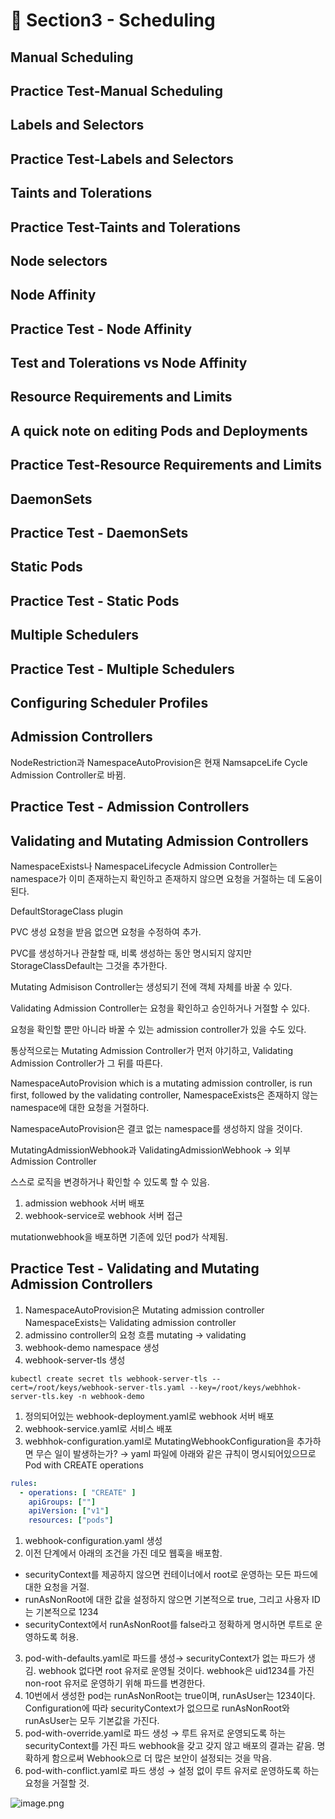 # 🍨 Section3 - Scheduling

## Manual Scheduling


## Practice Test-Manual Scheduling


## Labels and Selectors


## Practice Test-Labels and Selectors


## Taints and Tolerations


## Practice Test-Taints and Tolerations


## Node selectors


## Node Affinity


## Practice Test - Node Affinity


## Test and Tolerations vs Node Affinity


## Resource Requirements and Limits


## A quick note on editing Pods and Deployments


## Practice Test-Resource Requirements and Limits


## DaemonSets


## Practice Test - DaemonSets


## Static Pods


## Practice Test - Static Pods


## Multiple Schedulers


## Practice Test - Multiple Schedulers


## Configuring Scheduler Profiles


## Admission Controllers


NodeRestriction과 NamespaceAutoProvision은 현재 NamsapceLife Cycle Admission Controller로 바뀜.


## Practice Test - Admission Controllers


## Validating and Mutating Admission Controllers


NamespaceExists나 NamespaceLifecycle Admission Controller는 namespace가 이미 존재하는지 확인하고 존재하지 않으면 요청을 거절하는 데 도움이 된다.


DefaultStorageClass plugin


PVC 생성 요청을 받음 없으면 요청을 수정하여 추가.


PVC를 생성하거나 관찰할 때, 비록 생성하는 동안 명시되지 않지만 StorageClassDefault는 그것을 추가한다.


Mutating Admisison Controller는 생성되기 전에 객체 자체를 바꿀 수 있다.


Validating Admission Controller는 요청을 확인하고 승인하거나 거절할 수 있다.


요청을 확인할 뿐만 아니라 바꿀 수 있는 admission controller가 있을 수도 있다.


통상적으로는 Mutating Admission Controller가 먼저 야기하고, Validating Admission Controller가 그 뒤를 따른다.


NamespaceAutoProvision which is a mutating admission controller, is run first, followed by the validating controller, NamespaceExists은 존재하지 않는 namespace에 대한 요청을 거절하다.


NamespaceAutoProvision은 결코 없는 namespace를 생성하지 않을 것이다.


MutatingAdmissionWebhook과 ValidatingAdmissionWebhook → 외부 Admission Controller


스스로 로직을 변경하거나 확인할 수 있도록 할 수 있음.

1. admission webhook 서버 배포
2. webhook-service로 webhook 서버 접근

mutationwebhook을 배포하면 기존에 있던 pod가 삭제됨.


## Practice Test - Validating and Mutating Admission Controllers

1. NamespaceAutoProvision은 Mutating admission controller
NamespaceExists는 Validating admission controller
2. admissino controller의 요청 흐름
mutating → validating
3. webhook-demo namespace 생성
4. webhook-server-tls 생성

```shell
kubectl create secret tls webhook-server-tls --cert=/root/keys/webhook-server-tls.yaml --key=/root/keys/webhhok-server-tls.key -n webhook-demo
```

1. 정의되어있는 webhook-deployment.yaml로 webhook 서버 배포
2. webhook-service.yaml로 서비스 배포
3. webhhok-configuration.yaml로 MutatingWebhookConfiguration을 추가하면 무슨 일이 발생하는가?
→ yaml 파일에 아래와 같은 규칙이 명시되어있으므로 Pod with CREATE operations

```yaml
rules:
  - operations: [ "CREATE" ]
    apiGroups: [""]
    apiVersion: ["v1"]
    resources: ["pods"]
```

1. webhook-configuration.yaml 생성
2. 이전 단계에서 아래의 조건을 가진 데모 웹훅을 배포함.
- securityContext를 제공하지 않으면 컨테이너에서 root로 운영하는 모든 파드에 대한 요청을 거절.
- runAsNonRoot에 대한 값을 설정하지 않으면 기본적으로 true, 그리고 사용자 ID는 기본적으로 1234
- securityContext에서 runAsNonRoot를 false라고 정확하게 명시하면 루트로 운영하도록 허용.
3. pod-with-defaults.yaml로 파드를 생성→ securityContext가 없는 파드가 생김.
webhook 없다면 root 유저로 운영될 것이다. webhook은 uid1234를 가진 non-root 유저로 운영하기 위해 파드를 변경한다.
4. 10번에서 생성한 pod는 runAsNonRoot는 true이며, runAsUser는 1234이다.
Configuration에 따라 securityContext가 없으므로 runAsNonRoot와 runAsUser는 모두 기본값을 가진다.
5. pod-with-override.yaml로 파드 생성 → 루트 유저로 운영되도록 하는 securityContext를 가진 파드
webhook을 갖고 갖지 않고 배포의 결과는 같음.
명확하게 함으로써 Webhook으로 더 많은 보안이 설정되는 것을 막음.
6. pod-with-conflict.yaml로 파드 생성 → 
설정 없이 루트 유저로 운영하도록 하는 요청을 거절할 것.

![image.png](https://prod-files-secure.s3.us-west-2.amazonaws.com/b2ea2032-00e9-4883-a13b-cb03cf5b2334/501c3b54-0de4-44d6-afe6-eca0c6373e4f/image.png?X-Amz-Algorithm=AWS4-HMAC-SHA256&X-Amz-Content-Sha256=UNSIGNED-PAYLOAD&X-Amz-Credential=ASIAZI2LB466Z7JTPQ5X%2F20250311%2Fus-west-2%2Fs3%2Faws4_request&X-Amz-Date=20250311T140915Z&X-Amz-Expires=3600&X-Amz-Security-Token=IQoJb3JpZ2luX2VjEF4aCXVzLXdlc3QtMiJIMEYCIQCVP1xFAzl%2Fbw0glI8sqt3GGVnsXz8THw0WivSVGxnTygIhAOKsqFc1EbpEGzQTtQe6gUcWDC0Tti%2Bl8SFUyEkt38RLKogECKf%2F%2F%2F%2F%2F%2F%2F%2F%2F%2FwEQABoMNjM3NDIzMTgzODA1IgxH91Z%2BeuggoFLlm5Aq3AOQJ49kCfbLMmlpA77uAwRNvYHUterw08asot5MixyYAnm1Iw8JEs77cgju3leyCa8Jz47FiEdI44dpCkBp%2BIsdf8hX7tcwH1WgPf0Oq1r2yHvnKpV4ZAtZBcVT4mteA9%2Fwc0ULcEnfafW8AEDCVNgK6aUkvpVbVSrJaNUswl9r7ujWoTuCcy6DpLm%2FJc75hbRPe0AhyTS9D6MekKHl77ZJMEdpAGIlBSmTMEJWq%2Bhk4iDzkhenXhbUbr5dpAtF6puwVjy2WbCRps1LcKRls57biUQJ6xc8Ph%2BQfv%2F3Ca10%2FbBl7bh9Xiqfk0dQhcPLw1MNXRNeEkInW6Ogk9siZewHhJP8pGlkNANq%2FOWkFpNnFatQ8w1yFi6Oi%2BG3wn59UaDxVz3PEE5P6hmP9tkuN%2BJINPUb2%2FCvX4zBaCtG1sJPczJG%2Fol3anqUkJZFyRYqumQq5N%2FBnFDn38pWRJwTe31OePtRKPqBA83Tf5ws%2Fh9NQPKmUP56Bjn1aO489lkLZxEYuXp1Ui5SH%2FUJ3930bRWDd6LG6mIDL3iutriGgrjXVm9x%2FCtkJxJhYxGaUUpnW8DWa3TCFKst2XC08UbViejDtzQJaDBzgR5hDb3V7bjXfwtCxn8m9Mz58BrvzzC99cC%2BBjqkASIIENuza97%2BJxn9U%2Ff0Bgo4dKdK2ltBM3te2vrL987o7fU%2B3GmciygEQSBWNdd3F8mW5oniUAqgnJ6oI8pkzBNbxSOjEdn%2FJWNa5wanj6Ge%2BD4dNNddEdN50Nanz%2FkEQ2AqMJTBrq%2Ff97gu1WBcgEF6Fpqu6npo988STZz9OKKNVQjd7olVQlI0DfIlAvLLYez4UwNStcR1%2FbziF40KCWrgjjke&X-Amz-Signature=c0c172f296babb008fbb850494d4741b343b87b81ed0fb124729bf204fae7d27&X-Amz-SignedHeaders=host&x-id=GetObject)

